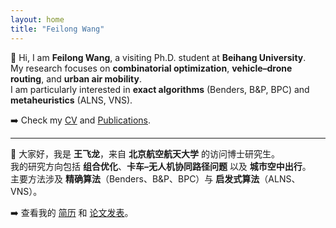 ```yaml
---
layout: home
title: "Feilong Wang"
---
```


<!-- English version -->
<div class="lang-en">

👋 Hi, I am **Feilong Wang**, a visiting Ph.D. student at **Beihang University**.  
My research focuses on **combinatorial optimization**, **vehicle–drone routing**, and **urban air mobility**.  
I am particularly interested in **exact algorithms** (Benders, B&P, BPC) and **metaheuristics** (ALNS, VNS).

➡️ Check my [CV](/cv/) and [Publications](/publications/).  
</div>

---

<!-- 中文版本 -->
<div class="lang-zh">

👋 大家好，我是 **王飞龙**，来自 **北京航空航天大学** 的访问博士研究生。  
我的研究方向包括 **组合优化**、**卡车–无人机协同路径问题** 以及 **城市空中出行**。  
主要方法涉及 **精确算法**（Benders、B&P、BPC）与 **启发式算法**（ALNS、VNS）。

➡️ 查看我的 [简历](/cv/) 和 [论文发表](/publications/)。  
</div>
